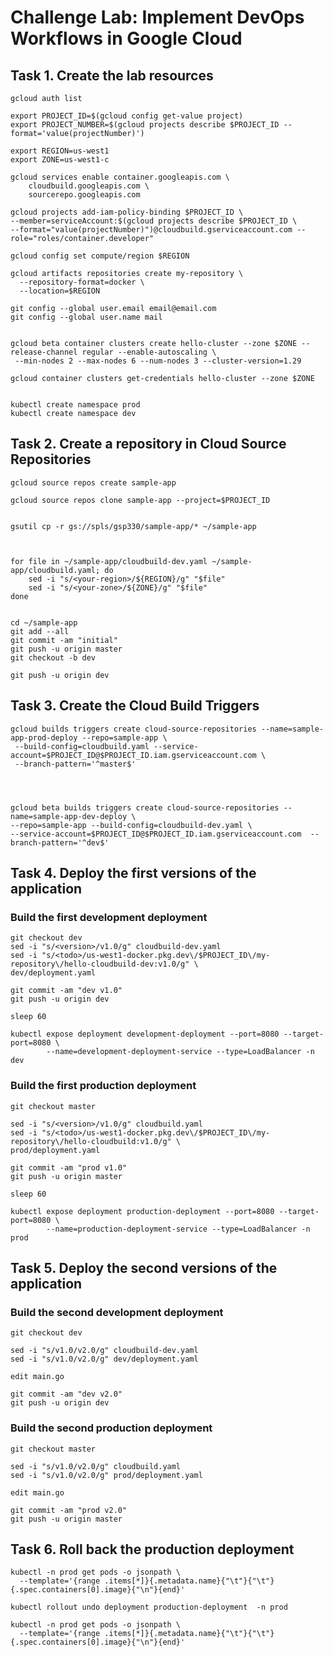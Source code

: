 # Challenge Lab: Implement DevOps Workflows in Google Cloud
## Task 1. Create the lab resources
```
gcloud auth list

export PROJECT_ID=$(gcloud config get-value project)
export PROJECT_NUMBER=$(gcloud projects describe $PROJECT_ID --format='value(projectNumber)')

export REGION=us-west1
export ZONE=us-west1-c
```

```
gcloud services enable container.googleapis.com \
    cloudbuild.googleapis.com \
    sourcerepo.googleapis.com

```



```
gcloud projects add-iam-policy-binding $PROJECT_ID \
--member=serviceAccount:$(gcloud projects describe $PROJECT_ID \
--format="value(projectNumber)")@cloudbuild.gserviceaccount.com --role="roles/container.developer"

gcloud config set compute/region $REGION
```

```
gcloud artifacts repositories create my-repository \
  --repository-format=docker \
  --location=$REGION

git config --global user.email email@email.com
git config --global user.name mail


gcloud beta container clusters create hello-cluster --zone $ZONE --release-channel regular --enable-autoscaling \
 --min-nodes 2 --max-nodes 6 --num-nodes 3 --cluster-version=1.29

gcloud container clusters get-credentials hello-cluster --zone $ZONE


kubectl create namespace prod
kubectl create namespace dev
```

## Task 2. Create a repository in Cloud Source Repositories
```
gcloud source repos create sample-app

gcloud source repos clone sample-app --project=$PROJECT_ID
```

```

gsutil cp -r gs://spls/gsp330/sample-app/* ~/sample-app



for file in ~/sample-app/cloudbuild-dev.yaml ~/sample-app/cloudbuild.yaml; do
    sed -i "s/<your-region>/${REGION}/g" "$file"
    sed -i "s/<your-zone>/${ZONE}/g" "$file"
done


cd ~/sample-app
git add --all
git commit -am "initial"
git push -u origin master
git checkout -b dev

git push -u origin dev

```
## Task 3. Create the Cloud Build Triggers

```
gcloud builds triggers create cloud-source-repositories --name=sample-app-prod-deploy --repo=sample-app \
 --build-config=cloudbuild.yaml --service-account=$PROJECT_ID@$PROJECT_ID.iam.gserviceaccount.com \
 --branch-pattern='^master$'




gcloud beta builds triggers create cloud-source-repositories --name=sample-app-dev-deploy \
--repo=sample-app --build-config=cloudbuild-dev.yaml \
--service-account=$PROJECT_ID@$PROJECT_ID.iam.gserviceaccount.com  --branch-pattern='^dev$'
```

## Task 4. Deploy the first versions of the application
### Build the first development deployment
```
git checkout dev
sed -i "s/<version>/v1.0/g" cloudbuild-dev.yaml
sed -i "s/<todo>/us-west1-docker.pkg.dev\/$PROJECT_ID\/my-repository\/hello-cloudbuild-dev:v1.0/g" \
dev/deployment.yaml

git commit -am "dev v1.0"
git push -u origin dev
```

```
sleep 60
```

```
kubectl expose deployment development-deployment --port=8080 --target-port=8080 \
        --name=development-deployment-service --type=LoadBalancer -n dev
```

### Build the first production deployment

```
git checkout master

sed -i "s/<version>/v1.0/g" cloudbuild.yaml
sed -i "s/<todo>/us-west1-docker.pkg.dev\/$PROJECT_ID\/my-repository\/hello-cloudbuild:v1.0/g" \
prod/deployment.yaml

git commit -am "prod v1.0"
git push -u origin master
```

```
sleep 60
```

```
kubectl expose deployment production-deployment --port=8080 --target-port=8080 \
        --name=production-deployment-service --type=LoadBalancer -n prod
```

## Task 5. Deploy the second versions of the application
### Build the second development deployment
```
git checkout dev

sed -i "s/v1.0/v2.0/g" cloudbuild-dev.yaml
sed -i "s/v1.0/v2.0/g" dev/deployment.yaml

edit main.go
```

```
git commit -am "dev v2.0"
git push -u origin dev
```


### Build the second production deployment
```
git checkout master

sed -i "s/v1.0/v2.0/g" cloudbuild.yaml
sed -i "s/v1.0/v2.0/g" prod/deployment.yaml

edit main.go
```
```
git commit -am "prod v2.0"
git push -u origin master
```

## Task 6. Roll back the production deployment

```
kubectl -n prod get pods -o jsonpath \
  --template='{range .items[*]}{.metadata.name}{"\t"}{"\t"}{.spec.containers[0].image}{"\n"}{end}'
```

```
kubectl rollout undo deployment production-deployment  -n prod
```

```
kubectl -n prod get pods -o jsonpath \
  --template='{range .items[*]}{.metadata.name}{"\t"}{"\t"}{.spec.containers[0].image}{"\n"}{end}'
```